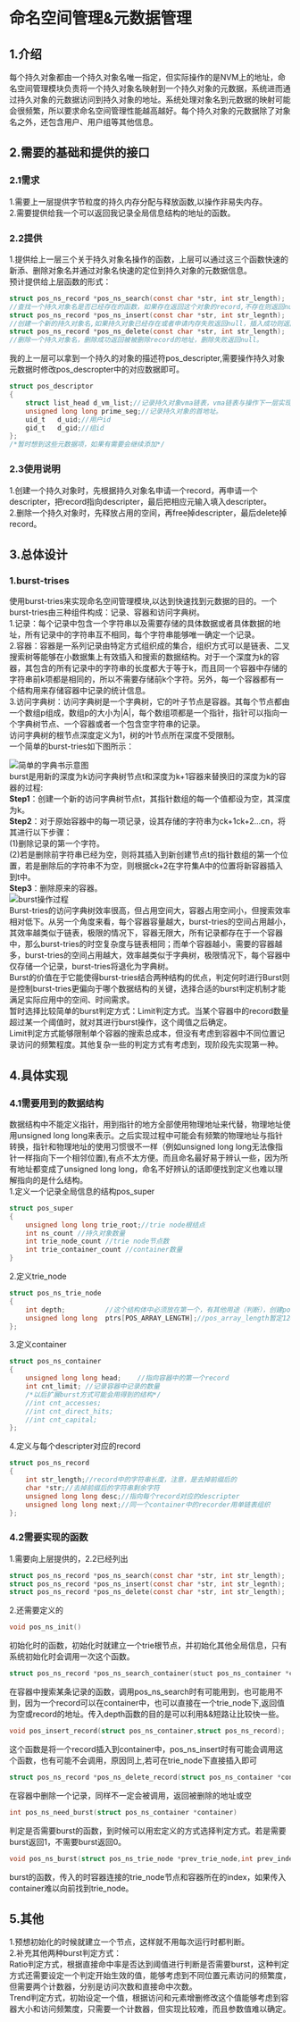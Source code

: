 # 命名空间管理&元数据管理
## 1.介绍  
每个持久对象都由一个持久对象名唯一指定，但实际操作的是NVM上的地址，命名空间管理模块负责将一个持久对象名映射到一个持久对象的元数据，系统进而通过持久对象的元数据访问到持久对象的地址。系统处理对象名到元数据的映射可能会很频繁，所以要求命名空间管理性能越高越好。每个持久对象的元数据除了对象名之外，还包含用户、用户组等其他信息。
## 2.需要的基础和提供的接口
### 2.1需求
1.需要上一层提供字节粒度的持久内存分配与释放函数,以操作非易失内存。  
2.需要提供给我一个可以返回我记录全局信息结构的地址的函数。  
### 2.2提供
1.提供给上一层三个关于持久对象名操作的函数，上层可以通过这三个函数快速的新添、删除对象名并通过对象名快速的定位到持久对象的元数据信息。  
预计提供给上层函数的形式：
```C
struct pos_ns_record *pos_ns_search(const char *str, int str_length);
//查找一个持久对象名是否已经存在的函数，如果存在返回这个对象的record,不存在则返回null。
struct pos_ns_record *pos_ns_insert(const char *str, int str_legnth);
//创建一个新的持久对象名,如果持久对象已经存在或者申请内存失败返回null，插入成功则返回新纪录record的地址。
struct pos_ns_record *pos_ns_delete(const char *str, int str_length);
//删除一个持久对象名，删除成功返回被被删除record的地址，删除失败返回null。
```
我的上一层可以拿到一个持久的对象的描述符pos_descripter,需要操作持久对象元数据时修改pos_descropter中的对应数据即可。
```c
struct pos_descriptor
{
	struct list_head d_vm_list;//记录持久对象vma链表，vma链表与操作下一层实现，可以借助linux内核里的list嵌入式结构实现。
	unsigned long long prime_seg;//记录持久对象的首地址。
	uid_t	d_uid;//用户id
	gid_t	d_gid;//组id
};
/*暂时想到这些元数据项，如果有需要会继续添加*/
```
### 2.3使用说明
1.创建一个持久对象时，先根据持久对象名申请一个record，再申请一个descripter，把record指向descripter，最后把相应元输入填入descripter。  
2.删除一个持久对象时，先释放占用的空间，再free掉descripter，最后delete掉record。
## 3.总体设计
### 1.burst-trises  
使用burst-tries来实现命名空间管理模块,以达到快速找到元数据的目的。一个burst-tries由三种组件构成：记录、容器和访问字典树。  
1.记录：每个记录中包含一个字符串以及需要存储的具体数据或者具体数据的地址，所有记录中的字符串互不相同，每个字符串能够唯一确定一个记录。  
2.容器：容器是一系列记录由特定方式组织成的集合，组织方式可以是链表、二叉搜索树等能够在小数据集上有效插入和搜索的数据结构。对于一个深度为k的容器，其包含的所有记录中的字符串的长度都大于等于k，而且同一个容器中存储的字符串前k项都是相同的，所以不需要存储前k个字符。另外，每一个容器都有一个结构用来存储容器中记录的统计信息。  
3.访问字典树：访问字典树是一个字典树，它的叶子节点是容器。其每个节点都由一个数组p组成，数组p的大小为|A|，每个数组项都是一个指针，指针可以指向一个字典树节点、一个容器或者一个包含空字符串的记录。  
访问字典树的根节点深度定义为1，树的叶节点所在深度不受限制。  
一个简单的burst-tries如下图所示：

![简单的字典书示意图](./bt.png)    
burst是用新的深度为k访问字典树节点t和深度为k+1容器来替换旧的深度为k的容器的过程:  
**Step1**：创建一个新的访问字典树节点t，其指针数组的每一个值都设为空，其深度为k。  
**Step2**：对于原始容器中的每一项记录，设其存储的字符串为ck+1ck+2...cn，将其进行以下步骤：  
(1)删除记录的第一个字符。  
(2)若是删除前字符串已经为空，则将其插入到新创建节点t的指针数组的第一个位置，若是删除后的字符串不为空，则根据ck+2在字符集A中的位置将新容器插入到t中。  
**Step3**：删除原来的容器。  
![burst操作过程](./bt2.png)  
Burst-tries的访问字典树效率很高，但占用空间大，容器占用空间小，但搜索效率相对低下。从另一个角度来看，每个容器容量越大，burst-tries的空间占用越小，其效率越类似于链表，极限的情况下，容器无限大，所有记录都存在于一个容器中，那么burst-tries的时空复杂度与链表相同；而单个容器越小，需要的容器越多，burst-tries的空间占用越大，效率越类似于字典树，极限情况下，每个容器中仅存储一个记录，burst-tries将退化为字典树。  
Burst的价值在于它能使得burst-tries结合两种结构的优点，判定何时进行Burst则是控制burst-tries更偏向于哪个数据结构的关键，选择合适的burst判定机制才能满足实际应用中的空间、时间需求。  
暂时选择比较简单的burst判定方式：Limit判定方式。当某个容器中的record数量超过某一个阈值时，就对其进行burst操作，这个阈值之后确定。  
Limit判定方式能够限制单个容器的搜索总成本，但没有考虑到容器中不同位置记录访问的频繁程度。其他复杂一些的判定方式有考虑到，现阶段先实现第一种。
## 4.具体实现
### 4.1需要用到的数据结构
数据结构中不能定义指针，用到指针的地方全部使用物理地址来代替，物理地址使用unsigned long long来表示。之后实现过程中可能会有频繁的物理地址与指针转换，指针和物理地址的使用习惯很不一样（例如unsigned long long无法像指针一样指向下一个相邻位置),有点不太方便。而且命名最好易于辨认一些，因为所有地址都变成了unsigned long long，命名不好辨认的话即便找到定义也难以理解指向的是什么结构。   
1.定义一个记录全局信息的结构pos_super
```c
struct pos_super
{
	unsigned long long trie_root;//trie node根结点
	int ns_count //持久对象数量
	int trie_node_count //trie node节点数
	int trie_container_count //container数量
}
```
2.定义trie_node
```c
struct pos_ns_trie_node
{
	int depth;			//这个结构体中必须放在第一个，有其他用途（判断），创建po时检查长度是否超过128 
	unsigned long long  ptrs[POS_ARRAY_LENGTH];//pos_array_length暂定128字符，'/'应该是不支持的,预想不用改变其他字符在数组中的位置，若有需要可以直接在'/'字符位置作其他用途，创建po时检查是否含有'/'
};
```
3.定义container
```c
struct pos_ns_container
{
	unsigned long long head;	//指向容器中的第一个record 
	int cnt_limit; //记录容器中记录的数量
	/*以后扩展burst方式可能会用得到的结构*/
	//int cnt_accesses;
	//int cnt_direct_hits;
	//int cnt_capital;
};
```
4.定义与每个descripter对应的record
```c
struct pos_ns_record
{
	int str_length;//record中的字符串长度，注意，是去掉前缀后的
	char *str;//去掉前缀后的字符串剩余字符
	unsigned long long desc;//指向每个record对应的descripter
	unsigned long long next;//同一个container中的recorder用单链表组织
};
```
### 4.2需要实现的函数
1.需要向上层提供的，2.2已经列出
```c
struct pos_ns_record *pos_ns_search(const char *str, int str_length);
struct pos_ns_record *pos_ns_insert(const char *str, int str_legnth);
struct pos_ns_record *pos_ns_delete(const char *str, int str_length);
```
2.还需要定义的
```c
void pos_ns_init()
```
初始化时的函数，初始化时就建立一个trie根节点，并初始化其他全局信息，只有系统初始化时会调用一次这个函数。
```c
struct pos_ns_record *pos_ns_search_container(stuct pos_ns_container *container,int depth,const char *str,int str_len)
```
在容器中搜索某条记录的函数，调用pos_ns_search时有可能用到，也可能用不到，因为一个record可以在container中，也可以直接在一个trie_node下,返回值为空或record的地址。传入depth函数的目的是可以利用&&短路让比较快一些。
```C
void pos_insert_record(struct pos_ns_container,struct pos_ns_record);
```
这个函数是将一个record插入到container中，pos_ns_insert时有可能会调用这个函数，也有可能不会调用，原因同上,若可在trie_node下直接插入即可
```c
struct pos_ns_record *pos_ns_delete_record(struct pos_ns_container *container,int depth,const char *str,int str_length)
```
在容器中删除一个记录，同样不一定会被调用，返回被删除的地址或空
```c
int pos_ns_need_burst(struct pos_ns_container *container)
```
判定是否需要burst的函数，到时候可以用宏定义的方式选择判定方式。若是需要burst返回1，不需要burst返回0。
```c
void pos_ns_burst(struct pos_ns_trie_node *prev_trie_node,int prev_index)
```
burst的函数，传入的时容器连接的trie_node节点和容器所在的index，如果传入container难以向前找到trie_node。
## 5.其他
1.预想初始化的时候就建立一个节点，这样就不用每次运行时都判断。  
2.补充其他两种burst判定方式：  
Ratio判定方式，根据直接命中率是否达到阈值进行判断是否需要burst，这种判定方式还需要设定一个判定开始生效的值，能够考虑到不同位置元素访问的频繁度，但需要两个计数器，分别是访问次数和直接命中次数。  
Trend判定方式，初始设定一个值，根据访问和元素增删修改这个值能够考虑到容器大小和访问频繁度，只需要一个计数器，但实现比较难，而且参数值难以确定。
